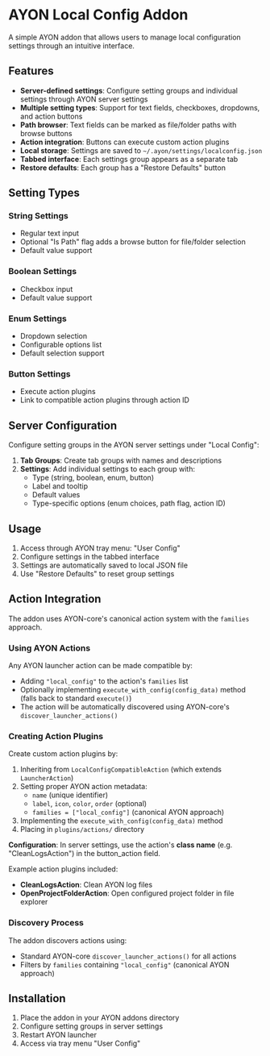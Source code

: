 # AYON Local Config Addon

A simple AYON addon that allows users to manage local configuration settings through an intuitive interface.

## Features

- **Server-defined settings**: Configure setting groups and individual settings through AYON server settings
- **Multiple setting types**: Support for text fields, checkboxes, dropdowns, and action buttons
- **Path browser**: Text fields can be marked as file/folder paths with browse buttons
- **Action integration**: Buttons can execute custom action plugins
- **Local storage**: Settings are saved to `~/.ayon/settings/localconfig.json`
- **Tabbed interface**: Each settings group appears as a separate tab
- **Restore defaults**: Each group has a "Restore Defaults" button

## Setting Types

### String Settings
- Regular text input
- Optional "Is Path" flag adds a browse button for file/folder selection
- Default value support

### Boolean Settings  
- Checkbox input
- Default value support

### Enum Settings
- Dropdown selection
- Configurable options list
- Default selection support

### Button Settings
- Execute action plugins
- Link to compatible action plugins through action ID

## Server Configuration

Configure setting groups in the AYON server settings under "Local Config":

1. **Tab Groups**: Create tab groups with names and descriptions
2. **Settings**: Add individual settings to each group with:
   - Type (string, boolean, enum, button)
   - Label and tooltip
   - Default values
   - Type-specific options (enum choices, path flag, action ID)

## Usage

1. Access through AYON tray menu: "User Config"
2. Configure settings in the tabbed interface
3. Settings are automatically saved to local JSON file
4. Use "Restore Defaults" to reset group settings

## Action Integration

The addon uses AYON-core's canonical action system with the `families` approach.

### Using AYON Actions
Any AYON launcher action can be made compatible by:
- Adding `"local_config"` to the action's `families` list
- Optionally implementing `execute_with_config(config_data)` method (falls back to standard `execute()`)
- The action will be automatically discovered using AYON-core's `discover_launcher_actions()`

### Creating Action Plugins
Create custom action plugins by:

1. Inheriting from `LocalConfigCompatibleAction` (which extends `LauncherAction`)
2. Setting proper AYON action metadata:
   - `name` (unique identifier)
   - `label`, `icon`, `color`, `order` (optional)
   - `families = ["local_config"]` (canonical AYON approach)
3. Implementing the `execute_with_config(config_data)` method
4. Placing in `plugins/actions/` directory

**Configuration**: In server settings, use the action's **class name** (e.g. "CleanLogsAction") in the button_action field.

Example action plugins included:
- **CleanLogsAction**: Clean AYON log files
- **OpenProjectFolderAction**: Open configured project folder in file explorer

### Discovery Process
The addon discovers actions using:
- Standard AYON-core `discover_launcher_actions()` for all actions
- Filters by `families` containing `"local_config"` (canonical AYON approach)

## Installation

1. Place the addon in your AYON addons directory
2. Configure setting groups in server settings
3. Restart AYON launcher
4. Access via tray menu "User Config"
